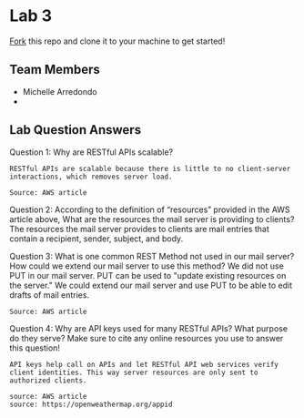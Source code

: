 # Lab 3
[Fork](https://docs.github.com/en/get-started/quickstart/fork-a-repo) this repo and clone it to your machine to get started!

## Team Members
- Michelle Arredondo
- 

## Lab Question Answers

Question 1: Why are RESTful APIs scalable?

	RESTful APIs are scalable because there is little to no client-server interactions, which removes server load. 
	
	Source: AWS article 

Question 2: According to the definition of “resources” provided in the AWS article above, What are the resources the mail server is providing to clients?
	The resources the mail server provides to clients are mail entries that contain a recipient, sender, subject, and body. 

Question 3: What is one common REST Method not used in our mail server? How could we extend our mail server to use this method?
	We did not use PUT in our mail server. PUT can be used to "update existing resources on the server." We could extend our mail server and use PUT to be able to edit drafts of mail entries. 
	
	Source: AWS article

Question 4: Why are API keys used for many RESTful APIs? What purpose do they serve? Make sure to cite any online resources you use to answer this question!

	API keys help call on APIs and let RESTful API web services verify client identities. This way server resources are only sent to authorized clients. 
	
	source: AWS article 
	source: https://openweathermap.org/appid 

